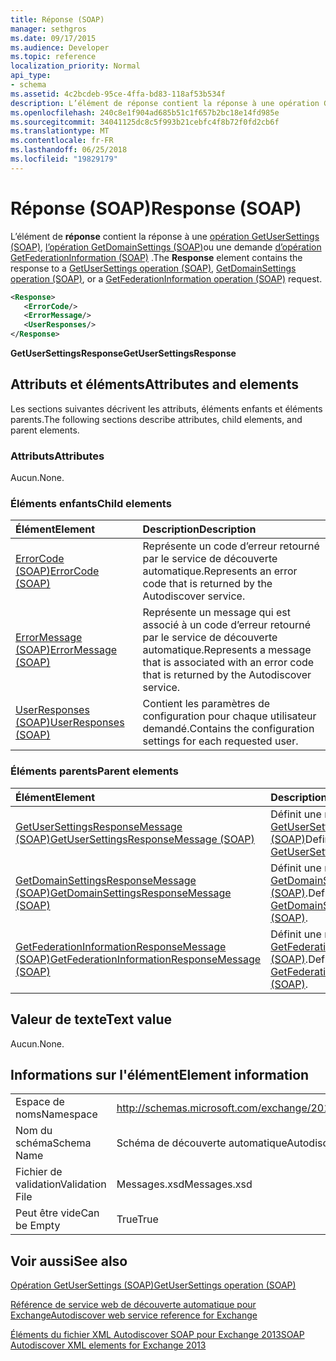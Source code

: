 ```yaml
---
title: Réponse (SOAP)
manager: sethgros
ms.date: 09/17/2015
ms.audience: Developer
ms.topic: reference
localization_priority: Normal
api_type:
- schema
ms.assetid: 4c2bcdeb-95ce-4ffa-bd83-118af53b534f
description: L’élément de réponse contient la réponse à une opération GetUserSettings (SOAP), l’opération GetDomainSettings (SOAP) ou une demande d’opération (SOAP) GetFederationInformation.
ms.openlocfilehash: 240c8e1f904ad685b51c1f657b2bc18e14fd985e
ms.sourcegitcommit: 34041125dc8c5f993b21cebfc4f8b72f0fd2cb6f
ms.translationtype: MT
ms.contentlocale: fr-FR
ms.lasthandoff: 06/25/2018
ms.locfileid: "19829179"
---
```

# <a name="response-soap"></a><span data-ttu-id="64c1d-103">Réponse (SOAP)</span><span class="sxs-lookup"><span data-stu-id="64c1d-103">Response (SOAP)</span></span>

<span data-ttu-id="64c1d-104">L’élément de **réponse** contient la réponse à une [opération GetUserSettings (SOAP)](getusersettings-operation-soap.md), [l’opération GetDomainSettings (SOAP)](getdomainsettings-operation-soap.md)ou une demande [d’opération GetFederationInformation (SOAP)](getfederationinformation-operation-soap.md) .</span><span class="sxs-lookup"><span data-stu-id="64c1d-104">The **Response** element contains the response to a [GetUserSettings operation (SOAP)](getusersettings-operation-soap.md), [GetDomainSettings operation (SOAP)](getdomainsettings-operation-soap.md), or a [GetFederationInformation operation (SOAP)](getfederationinformation-operation-soap.md) request.</span></span> 
  
```XML
<Response>
   <ErrorCode/>
   <ErrorMessage/>
   <UserResponses/>
</Response>
```

 <span data-ttu-id="64c1d-105">**GetUserSettingsResponse**</span><span class="sxs-lookup"><span data-stu-id="64c1d-105">**GetUserSettingsResponse**</span></span>
## <a name="attributes-and-elements"></a><span data-ttu-id="64c1d-106">Attributs et éléments</span><span class="sxs-lookup"><span data-stu-id="64c1d-106">Attributes and elements</span></span>

<span data-ttu-id="64c1d-107">Les sections suivantes décrivent les attributs, éléments enfants et éléments parents.</span><span class="sxs-lookup"><span data-stu-id="64c1d-107">The following sections describe attributes, child elements, and parent elements.</span></span>
  
### <a name="attributes"></a><span data-ttu-id="64c1d-108">Attributs</span><span class="sxs-lookup"><span data-stu-id="64c1d-108">Attributes</span></span>

<span data-ttu-id="64c1d-109">Aucun.</span><span class="sxs-lookup"><span data-stu-id="64c1d-109">None.</span></span>
  
### <a name="child-elements"></a><span data-ttu-id="64c1d-110">Éléments enfants</span><span class="sxs-lookup"><span data-stu-id="64c1d-110">Child elements</span></span>

|<span data-ttu-id="64c1d-111">**Élément**</span><span class="sxs-lookup"><span data-stu-id="64c1d-111">**Element**</span></span>|<span data-ttu-id="64c1d-112">**Description**</span><span class="sxs-lookup"><span data-stu-id="64c1d-112">**Description**</span></span>|
|:-----|:-----|
|[<span data-ttu-id="64c1d-113">ErrorCode (SOAP)</span><span class="sxs-lookup"><span data-stu-id="64c1d-113">ErrorCode (SOAP)</span></span>](errorcode-soap.md) <br/> |<span data-ttu-id="64c1d-114">Représente un code d’erreur retourné par le service de découverte automatique.</span><span class="sxs-lookup"><span data-stu-id="64c1d-114">Represents an error code that is returned by the Autodiscover service.</span></span>  <br/> |
|[<span data-ttu-id="64c1d-115">ErrorMessage (SOAP)</span><span class="sxs-lookup"><span data-stu-id="64c1d-115">ErrorMessage (SOAP)</span></span>](errormessage-soap.md) <br/> |<span data-ttu-id="64c1d-116">Représente un message qui est associé à un code d’erreur retourné par le service de découverte automatique.</span><span class="sxs-lookup"><span data-stu-id="64c1d-116">Represents a message that is associated with an error code that is returned by the Autodiscover service.</span></span>  <br/> |
|[<span data-ttu-id="64c1d-117">UserResponses (SOAP)</span><span class="sxs-lookup"><span data-stu-id="64c1d-117">UserResponses (SOAP)</span></span>](userresponses-soap.md) <br/> |<span data-ttu-id="64c1d-118">Contient les paramètres de configuration pour chaque utilisateur demandé.</span><span class="sxs-lookup"><span data-stu-id="64c1d-118">Contains the configuration settings for each requested user.</span></span>  <br/> |
   
### <a name="parent-elements"></a><span data-ttu-id="64c1d-119">Éléments parents</span><span class="sxs-lookup"><span data-stu-id="64c1d-119">Parent elements</span></span>

|<span data-ttu-id="64c1d-120">**Élément**</span><span class="sxs-lookup"><span data-stu-id="64c1d-120">**Element**</span></span>|<span data-ttu-id="64c1d-121">**Description**</span><span class="sxs-lookup"><span data-stu-id="64c1d-121">**Description**</span></span>|
|:-----|:-----|
|[<span data-ttu-id="64c1d-122">GetUserSettingsResponseMessage (SOAP)</span><span class="sxs-lookup"><span data-stu-id="64c1d-122">GetUserSettingsResponseMessage (SOAP)</span></span>](getusersettingsresponsemessage-soap.md) <br/> |<span data-ttu-id="64c1d-123">Définit une réponse à une [GetUserSettingsRequest (SOAP)](getusersettingsrequest-soap.md)</span><span class="sxs-lookup"><span data-stu-id="64c1d-123">Defines a response to a [GetUserSettingsRequest (SOAP)](getusersettingsrequest-soap.md)</span></span> <br/> |
|[<span data-ttu-id="64c1d-124">GetDomainSettingsResponseMessage (SOAP)</span><span class="sxs-lookup"><span data-stu-id="64c1d-124">GetDomainSettingsResponseMessage (SOAP)</span></span>](getdomainsettingsresponsemessage-soap.md) <br/> |<span data-ttu-id="64c1d-125">Définit une réponse à une [GetDomainSettingsRequest (SOAP)](getdomainsettingsrequest-soap.md).</span><span class="sxs-lookup"><span data-stu-id="64c1d-125">Defines a response to a [GetDomainSettingsRequest (SOAP)](getdomainsettingsrequest-soap.md).</span></span>  <br/> |
|[<span data-ttu-id="64c1d-126">GetFederationInformationResponseMessage (SOAP)</span><span class="sxs-lookup"><span data-stu-id="64c1d-126">GetFederationInformationResponseMessage (SOAP)</span></span>](getfederationinformationresponsemessage-soap.md) <br/> |<span data-ttu-id="64c1d-127">Définit une réponse à une [GetFederationInformationRequest (SOAP)](getfederationinformationrequest-soap.md).</span><span class="sxs-lookup"><span data-stu-id="64c1d-127">Defines a response to a [GetFederationInformationRequest (SOAP)](getfederationinformationrequest-soap.md).</span></span>  <br/> |
   
## <a name="text-value"></a><span data-ttu-id="64c1d-128">Valeur de texte</span><span class="sxs-lookup"><span data-stu-id="64c1d-128">Text value</span></span>

<span data-ttu-id="64c1d-129">Aucun.</span><span class="sxs-lookup"><span data-stu-id="64c1d-129">None.</span></span>
  
## <a name="element-information"></a><span data-ttu-id="64c1d-130">Informations sur l'élément</span><span class="sxs-lookup"><span data-stu-id="64c1d-130">Element information</span></span>

|||
|:-----|:-----|
|<span data-ttu-id="64c1d-131">Espace de noms</span><span class="sxs-lookup"><span data-stu-id="64c1d-131">Namespace</span></span>  <br/> |http://schemas.microsoft.com/exchange/2010/Autodiscover  <br/> |
|<span data-ttu-id="64c1d-132">Nom du schéma</span><span class="sxs-lookup"><span data-stu-id="64c1d-132">Schema Name</span></span>  <br/> |<span data-ttu-id="64c1d-133">Schéma de découverte automatique</span><span class="sxs-lookup"><span data-stu-id="64c1d-133">Autodiscover schema</span></span>  <br/> |
|<span data-ttu-id="64c1d-134">Fichier de validation</span><span class="sxs-lookup"><span data-stu-id="64c1d-134">Validation File</span></span>  <br/> |<span data-ttu-id="64c1d-135">Messages.xsd</span><span class="sxs-lookup"><span data-stu-id="64c1d-135">Messages.xsd</span></span>  <br/> |
|<span data-ttu-id="64c1d-136">Peut être vide</span><span class="sxs-lookup"><span data-stu-id="64c1d-136">Can be Empty</span></span>  <br/> |<span data-ttu-id="64c1d-137">True</span><span class="sxs-lookup"><span data-stu-id="64c1d-137">True</span></span>  <br/> |
   
## <a name="see-also"></a><span data-ttu-id="64c1d-138">Voir aussi</span><span class="sxs-lookup"><span data-stu-id="64c1d-138">See also</span></span>



[<span data-ttu-id="64c1d-139">Opération GetUserSettings (SOAP)</span><span class="sxs-lookup"><span data-stu-id="64c1d-139">GetUserSettings operation (SOAP)</span></span>](getusersettings-operation-soap.md)


[<span data-ttu-id="64c1d-140">Référence de service web de découverte automatique pour Exchange</span><span class="sxs-lookup"><span data-stu-id="64c1d-140">Autodiscover web service reference for Exchange</span></span>](autodiscover-web-service-reference-for-exchange.md)
  
[<span data-ttu-id="64c1d-141">Éléments du fichier XML Autodiscover SOAP pour Exchange 2013</span><span class="sxs-lookup"><span data-stu-id="64c1d-141">SOAP Autodiscover XML elements for Exchange 2013</span></span>](soap-autodiscover-xml-elements-for-exchange-2013.md)

